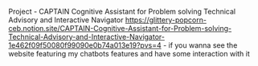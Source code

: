 Project - CAPTAIN
Cognitive Assistant for Problem solving Technical Advisory and Interactive Navigator
https://glittery-popcorn-ceb.notion.site/CAPTAIN-Cognitive-Assistant-for-Problem-solving-Technical-Advisory-and-Interactive-Navigator-1e462f09f50080f99090e0b74a013e19?pvs=4 - if you wanna see the website featuring my chatbots features and have some interaction with it
